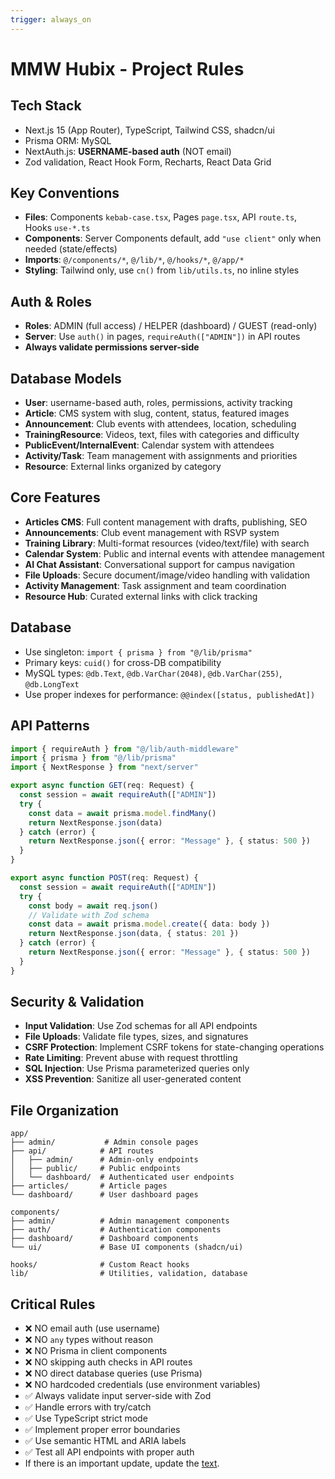 ```yaml
---
trigger: always_on
---
```


# MMW Hubix - Project Rules

## Tech Stack
- Next.js 15 (App Router), TypeScript, Tailwind CSS, shadcn/ui
- Prisma ORM: MySQL
- NextAuth.js: **USERNAME-based auth** (NOT email)
- Zod validation, React Hook Form, Recharts, React Data Grid

## Key Conventions
- **Files**: Components `kebab-case.tsx`, Pages `page.tsx`, API `route.ts`, Hooks `use-*.ts`
- **Components**: Server Components default, add `"use client"` only when needed (state/effects)
- **Imports**: `@/components/*`, `@/lib/*`, `@/hooks/*`, `@/app/*`
- **Styling**: Tailwind only, use `cn()` from `lib/utils.ts`, no inline styles

## Auth & Roles
- **Roles**: ADMIN (full access) / HELPER (dashboard) / GUEST (read-only)
- **Server**: Use `auth()` in pages, `requireAuth(["ADMIN"])` in API routes
- **Always validate permissions server-side**

## Database Models
- **User**: username-based auth, roles, permissions, activity tracking
- **Article**: CMS system with slug, content, status, featured images
- **Announcement**: Club events with attendees, location, scheduling
- **TrainingResource**: Videos, text, files with categories and difficulty
- **PublicEvent/InternalEvent**: Calendar system with attendees
- **Activity/Task**: Team management with assignments and priorities
- **Resource**: External links organized by category

## Core Features
- **Articles CMS**: Full content management with drafts, publishing, SEO
- **Announcements**: Club event management with RSVP system
- **Training Library**: Multi-format resources (video/text/file) with search
- **Calendar System**: Public and internal events with attendee management
- **AI Chat Assistant**: Conversational support for campus navigation
- **File Uploads**: Secure document/image/video handling with validation
- **Activity Management**: Task assignment and team coordination
- **Resource Hub**: Curated external links with click tracking

## Database
- Use singleton: `import { prisma } from "@/lib/prisma"`
- Primary keys: `cuid()` for cross-DB compatibility
- MySQL types: `@db.Text`, `@db.VarChar(2048)`, `@db.VarChar(255)`, `@db.LongText`
- Use proper indexes for performance: `@@index([status, publishedAt])`

## API Patterns
```typescript
import { requireAuth } from "@/lib/auth-middleware"
import { prisma } from "@/lib/prisma"
import { NextResponse } from "next/server"

export async function GET(req: Request) {
  const session = await requireAuth(["ADMIN"])
  try {
    const data = await prisma.model.findMany()
    return NextResponse.json(data)
  } catch (error) {
    return NextResponse.json({ error: "Message" }, { status: 500 })
  }
}

export async function POST(req: Request) {
  const session = await requireAuth(["ADMIN"])
  try {
    const body = await req.json()
    // Validate with Zod schema
    const data = await prisma.model.create({ data: body })
    return NextResponse.json(data, { status: 201 })
  } catch (error) {
    return NextResponse.json({ error: "Message" }, { status: 500 })
  }
}
```

## Security & Validation
- **Input Validation**: Use Zod schemas for all API endpoints
- **File Uploads**: Validate file types, sizes, and signatures
- **CSRF Protection**: Implement CSRF tokens for state-changing operations
- **Rate Limiting**: Prevent abuse with request throttling
- **SQL Injection**: Use Prisma parameterized queries only
- **XSS Prevention**: Sanitize all user-generated content

## File Organization
```
app/
├── admin/           # Admin console pages
├── api/            # API routes
│   ├── admin/      # Admin-only endpoints
│   ├── public/     # Public endpoints
│   └── dashboard/  # Authenticated user endpoints
├── articles/       # Article pages
└── dashboard/      # User dashboard pages

components/
├── admin/          # Admin management components
├── auth/           # Authentication components
├── dashboard/      # Dashboard components
└── ui/             # Base UI components (shadcn/ui)

hooks/              # Custom React hooks
lib/                # Utilities, validation, database
```

## Critical Rules
- ❌ NO email auth (use username)
- ❌ NO `any` types without reason
- ❌ NO Prisma in client components
- ❌ NO skipping auth checks in API routes
- ❌ NO direct database queries (use Prisma)
- ❌ NO hardcoded credentials (use environment variables)
- ✅ Always validate input server-side with Zod
- ✅ Handle errors with try/catch
- ✅ Use TypeScript strict mode
- ✅ Implement proper error boundaries
- ✅ Use semantic HTML and ARIA labels
- ✅ Test all API endpoints with proper auth
- If there is an important update, update the [text](../../README.md).